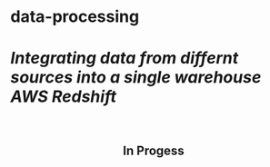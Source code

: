# data-processing
<h1><i>Integrating data from differnt sources into a single warehouse AWS Redshift</i></h1>
<br>
<h2 text-align="center"><center>In Progess</center></h2>
